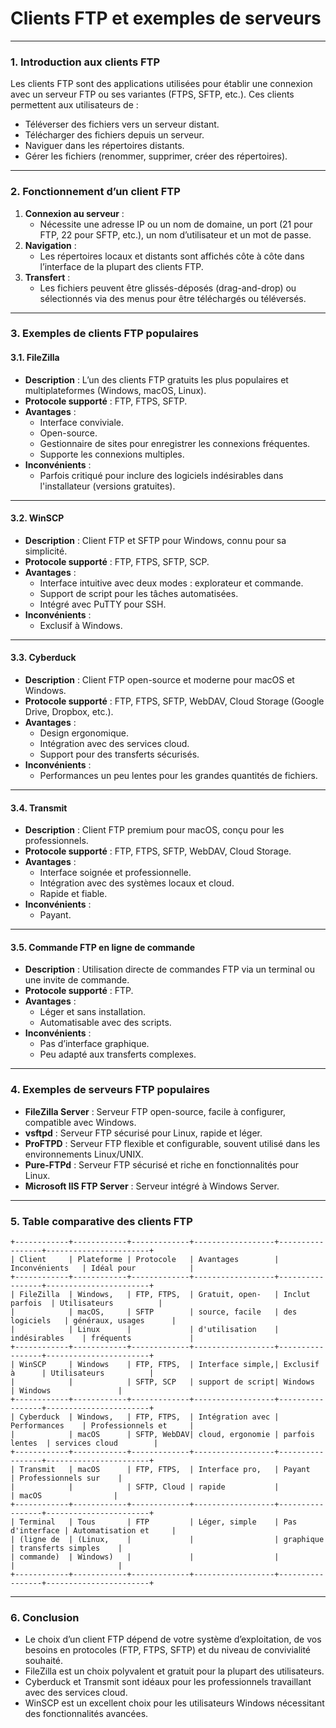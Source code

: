 # Clients FTP et exemples de serveurs

---

### **1. Introduction aux clients FTP**
Les clients FTP sont des applications utilisées pour établir une connexion avec un serveur FTP ou ses variantes (FTPS, SFTP, etc.). Ces clients permettent aux utilisateurs de :
- Téléverser des fichiers vers un serveur distant.
- Télécharger des fichiers depuis un serveur.
- Naviguer dans les répertoires distants.
- Gérer les fichiers (renommer, supprimer, créer des répertoires).

---

### **2. Fonctionnement d’un client FTP**
1. **Connexion au serveur** :
   - Nécessite une adresse IP ou un nom de domaine, un port (21 pour FTP, 22 pour SFTP, etc.), un nom d’utilisateur et un mot de passe.
2. **Navigation** :
   - Les répertoires locaux et distants sont affichés côte à côte dans l’interface de la plupart des clients FTP.
3. **Transfert** :
   - Les fichiers peuvent être glissés-déposés (drag-and-drop) ou sélectionnés via des menus pour être téléchargés ou téléversés.

---

### **3. Exemples de clients FTP populaires**

#### **3.1. FileZilla**
- **Description** : L’un des clients FTP gratuits les plus populaires et multiplateformes (Windows, macOS, Linux).
- **Protocole supporté** : FTP, FTPS, SFTP.
- **Avantages** :
  - Interface conviviale.
  - Open-source.
  - Gestionnaire de sites pour enregistrer les connexions fréquentes.
  - Supporte les connexions multiples.
- **Inconvénients** :
  - Parfois critiqué pour inclure des logiciels indésirables dans l'installateur (versions gratuites).

---

#### **3.2. WinSCP**
- **Description** : Client FTP et SFTP pour Windows, connu pour sa simplicité.
- **Protocole supporté** : FTP, FTPS, SFTP, SCP.
- **Avantages** :
  - Interface intuitive avec deux modes : explorateur et commande.
  - Support de script pour les tâches automatisées.
  - Intégré avec PuTTY pour SSH.
- **Inconvénients** :
  - Exclusif à Windows.

---

#### **3.3. Cyberduck**
- **Description** : Client FTP open-source et moderne pour macOS et Windows.
- **Protocole supporté** : FTP, FTPS, SFTP, WebDAV, Cloud Storage (Google Drive, Dropbox, etc.).
- **Avantages** :
  - Design ergonomique.
  - Intégration avec des services cloud.
  - Support pour des transferts sécurisés.
- **Inconvénients** :
  - Performances un peu lentes pour les grandes quantités de fichiers.

---

#### **3.4. Transmit**
- **Description** : Client FTP premium pour macOS, conçu pour les professionnels.
- **Protocole supporté** : FTP, FTPS, SFTP, WebDAV, Cloud Storage.
- **Avantages** :
  - Interface soignée et professionnelle.
  - Intégration avec des systèmes locaux et cloud.
  - Rapide et fiable.
- **Inconvénients** :
  - Payant.

---

#### **3.5. Commande FTP en ligne de commande**
- **Description** : Utilisation directe de commandes FTP via un terminal ou une invite de commande.
- **Protocole supporté** : FTP.
- **Avantages** :
  - Léger et sans installation.
  - Automatisable avec des scripts.
- **Inconvénients** :
  - Pas d’interface graphique.
  - Peu adapté aux transferts complexes.

---

### **4. Exemples de serveurs FTP populaires**
- **FileZilla Server** : Serveur FTP open-source, facile à configurer, compatible avec Windows.
- **vsftpd** : Serveur FTP sécurisé pour Linux, rapide et léger.
- **ProFTPD** : Serveur FTP flexible et configurable, souvent utilisé dans les environnements Linux/UNIX.
- **Pure-FTPd** : Serveur FTP sécurisé et riche en fonctionnalités pour Linux.
- **Microsoft IIS FTP Server** : Serveur intégré à Windows Server.

---

### **5. Table comparative des clients FTP**

```
+------------+------------+-------------+------------------+-----------------+-----------------------+
| Client     | Plateforme | Protocole   | Avantages        | Inconvénients   | Idéal pour            |
+------------+------------+-------------+------------------+-----------------+-----------------------+
| FileZilla  | Windows,   | FTP, FTPS,  | Gratuit, open-   | Inclut parfois  | Utilisateurs          |
|            | macOS,     | SFTP        | source, facile   | des logiciels   | généraux, usages      |
|            | Linux      |             | d'utilisation    | indésirables    | fréquents             |
+------------+------------+-------------+------------------+-----------------+-----------------------+
| WinSCP     | Windows    | FTP, FTPS,  | Interface simple,| Exclusif à      | Utilisateurs          |
|            |            | SFTP, SCP   | support de script| Windows         | Windows               |
+------------+------------+-------------+------------------+-----------------+-----------------------+
| Cyberduck  | Windows,   | FTP, FTPS,  | Intégration avec | Performances    | Professionnels et     |
|            | macOS      | SFTP, WebDAV| cloud, ergonomie | parfois lentes  | services cloud        |
+------------+------------+-------------+------------------+-----------------+-----------------------+
| Transmit   | macOS      | FTP, FTPS,  | Interface pro,   | Payant          | Professionnels sur    |
|            |            | SFTP, Cloud | rapide           |                 | macOS                |
+------------+------------+-------------+------------------+-----------------+-----------------------+
| Terminal   | Tous       | FTP         | Léger, simple    | Pas d'interface | Automatisation et     |
| (ligne de  | (Linux,    |             |                  | graphique       | transferts simples    |
| commande)  | Windows)   |             |                  |                 |                       |
+------------+------------+-------------+------------------+-----------------+-----------------------+
```

---

### **6. Conclusion**
- Le choix d’un client FTP dépend de votre système d’exploitation, de vos besoins en protocoles (FTP, FTPS, SFTP) et du niveau de convivialité souhaité.
- FileZilla est un choix polyvalent et gratuit pour la plupart des utilisateurs.
- Cyberduck et Transmit sont idéaux pour les professionnels travaillant avec des services cloud.
- WinSCP est un excellent choix pour les utilisateurs Windows nécessitant des fonctionnalités avancées.

